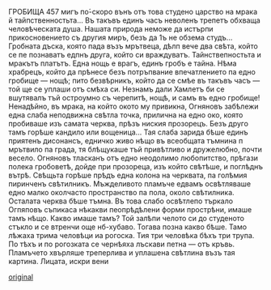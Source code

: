 ﻿ГРОБИЩА
457
мигъ по́-скоро вънъ отъ това студено царство на мрака й тайпственностьта... Въ такъвъ единъ часъ неволенъ трепетъ обхваща человѣческата душа. Нашата природа неможе да истърпи прикосновението съ другия миръ, безъ да 1ъ не обзема студъ... Гробната дъска, която пада възъ мрътвеца, дѣлп вече два свѣта, който се пе познаватъ едпнъ друга, който си враждуватъ. Тайнствепностьта и мракътъ платътъ. Една нощь е врагъ, единъ гробъ е тайна. Нѣма храбрецъ, който да прѣнесе безъ потръпвание впечатлението па едно гробище — нощѣ; пито безвѣрникъ, който да се смѣе въ такъвъ часъ — той ще се уплаши отъ смѣха си. Незнамъ дали Хамлетъ би се вшутявалъ тъй остроумно съ черепитѣ, нощѣ, и самъ въ едно гробище!
Ненадѣйно, въ мрака, на който окото му привикна, Огняновъ забѣлежи една слаба неподвижна свѣтла точка, прилична на едно око, която пробиваше изъ самата черква, прѣзъ ниския прозорецъ. Безъ друго тамъ горѣше кандило или вощеница... Тая слаба зарида бѣше единъ приятенъ дисонансъ, едничко живо нѣщо въ всеобщата тъмнина п мрътвило па града, тя блѣщукаше тъй привѣтливо и дружелюбно, почти весело. Огняновъ тласканъ отъ едно неодолимо любопитство, прѣгази полека гробоветѣ, дойде при прозореца, изъ който свѣтѣше, и поглѣднъ вътрѣ. Свѣщьта горѣше прѣдъ една колона на черквата, па голѣмия пиринченъ свѣтилникъ. Мъжделивото пламъче едвамъ освѣтляваше едно малко околчасто пространство па пола, около свѣтилника. Осталата черква бѣше тъмна. Въ това слабо освѣтлепо търкало Огпяповъ съпикаса нѣкакви пеопрѣдѣлени форми прострѣни, имаше тамъ нѣщо. Какво имаше тамъ? Той залѣпи челото си до студеното стъкло и се втренчи още нб-хубаво. Тогава позна какво бѣше. Тамо лѣжаха трима человѣци иа рогоска. Тия три человѣка бѣхъ три трупа. По тѣхъ и по рогозката се чернѣяха лъскави петна — отъ кръвь. Пламъчето хвърляше треперлива и уплашена свѣтлина възъ тая картина. Лицата, искри вени

[original](images/510.jpg)